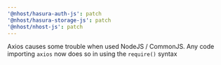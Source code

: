 ```yaml
---
'@nhost/hasura-auth-js': patch
'@nhost/hasura-storage-js': patch
'@nhost/nhost-js': patch
---
```


Axios causes some trouble when used NodeJS / CommonJS. Any code importing `axios` now does so in using the `require()` syntax
